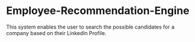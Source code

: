 # Employee-Recommendation-Engine
This system enables the user to search the possible candidates for a company based on their LinkedIn Profile.
